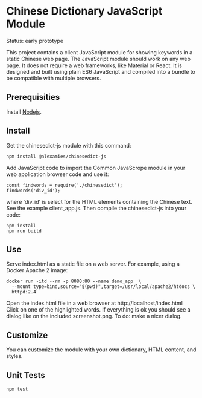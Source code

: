 # Chinese Dictionary JavaScript Module
Status: early prototype

This project contains a client JavaScript module for showing keywords in a
static Chinese web page. The JavaScript module should work on any web page.
It does not require a web frameworks, like Material or React. It is designed
and built using plain ES6 JavaScript and compiled into a bundle to be compatible
with multiple browsers.

## Prerequisities
Install [Nodejs](https://nodejs.org).

## Install
Get the chinesedict-js module with this command:
```
npm install @alexamies/chinesedict-js
```

Add JavaScript code to import the Common JavaScrope module in your web
application browser code and use it:
```
const findwords = require('./chinesedict');
findwords('div_id');
```

where 'div_id' is select for the HTML elements containing the Chinese text.
See the example client_app.js. Then compile the chinesedict-js into your code:
```
npm install
npm run build
```

## Use
Serve index.html as a static file on a web server. For example, using a Docker
Apache 2 image:
```
docker run -itd --rm -p 8080:80 --name demo_app  \
  --mount type=bind,source="$(pwd)",target=/usr/local/apache2/htdocs \
  httpd:2.4
```
Open the index.html file in a web browser at http://localhost/index.html
Click on one of the highlighted words. If everything is ok you should see a
dialog like on the included screenshot.png. To do: make a nicer dialog.

## Customize
You can customize the module with your own dictionary, HTML content, and styles.

## Unit Tests
```
npm test
```
